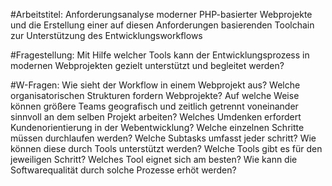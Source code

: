 #Arbeitstitel:
Anforderungsanalyse moderner PHP-basierter Webprojekte und die Erstellung einer auf diesen Anforderungen basierenden Toolchain zur Unterstützung des Entwicklungsworkflows

#Fragestellung:
Mit Hilfe welcher Tools kann der Entwicklungsprozess in modernen Webprojekten gezielt unterstützt und begleitet werden?

#W-Fragen:
Wie sieht der Workflow in einem Webprojekt aus?
Welche organisatorischen Strukturen fordern Webprojekte?
Auf welche Weise können größere Teams geografisch und zeitlich getrennt voneinander sinnvoll an dem selben Projekt arbeiten?
Welches Umdenken erfordert Kundenorientierung in der Webentwicklung?
Welche einzelnen Schritte müssen durchlaufen werden?
Welche Subtasks umfasst jeder schritt?
Wie können diese durch Tools unterstützt werden?
Welche Tools gibt es für den jeweiligen Schritt?
Welches Tool eignet sich am besten?
Wie kann die Softwarequalität durch solche Prozesse erhöt werden?

